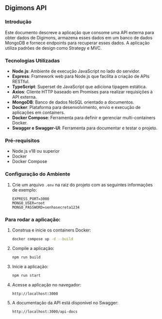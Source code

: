 ## Digimons API

### Introdução

Este documento descreve a aplicação que consome uma API externa para obter dados de Digimons, armazena esses dados em um banco de dados MongoDB e fornece endpoints para recuperar esses dados. A aplicação utiliza padrões de design como Strategy e MVC.

### Tecnologias Utilizadas

- **Node.js**: Ambiente de execução JavaScript no lado do servidor.
- **Express**: Framework web para Node.js que facilita a criação de APIs RESTful.
- **TypeScript**: Superset de JavaScript que adiciona tipagem estática.
- **Axios**: Cliente HTTP baseado em Promises para realizar requisições à API externa.
- **MongoDB**: Banco de dados NoSQL orientado a documentos.
- **Docker**: Plataforma para desenvolvimento, envio e execução de aplicações em containers.
- **Docker Compose**: Ferramenta para definir e gerenciar multi-containers Docker.
- **Swagger e Swagger-UI**: Ferramenta para documentar e testar o projeto.

### Pré-requisitos

- Node.js v18 ou superior
- Docker
- Docker Compose

### Configuração do Ambiente

1. Crie um arquivo `.env` na raiz do projeto com as seguintes informações de exemplo:

   ```env
   EXPRESS_PORT=3000
   MONGO_USER=root
   MONGO_PASSWORD=senhasecreta1234
   ```

### Para rodar a aplicação:

1. Construa e inicie os containers Docker:

   ```bash
   docker compose up -d --build
   ```

2. Compile a aplicação:

   ```bash
   npm run build
   ```

3. Inicie a aplicação:

   ```bash
   npm run start
   ```

4. Acesse a aplicação no navegador:

   ```
   http://localhost:3000
   ```

5. A documentação da API está disponível no Swagger:

   ```
   http://localhost:3000/api-docs
   ```
